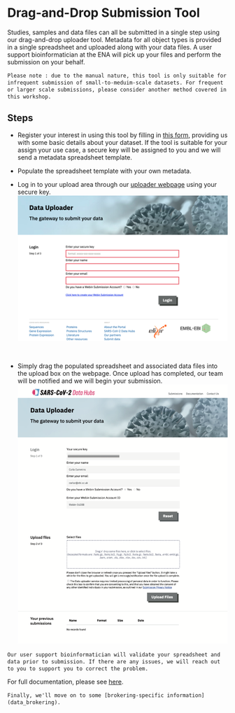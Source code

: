# Drag-and-Drop Submission Tool

Studies, samples and data files can all be submitted in a single step using our drag-and-drop uploader tool. Metadata for all object types is provided in a single spreadsheet and uploaded along with your data files. A user support bioinformatician at the ENA will pick up your files and perform the submission on your behalf.

```{warning}
Please note : due to the manual nature, this tool is only suitable for infrequent submission of small-to-meduim-scale datasets. For frequent or larger scale submissions, please consider another method covered in this workshop.
```

## Steps

- Register your interest in using this tool by filling in [this form](https://www.covid19dataportal.org/submit-data/viral-sequence-form), providing us with some basic details about your dataset. If the tool is suitable for your assign your use case, a secure key will be assigned to you and we will send a metadata spreadsheet template.

- Populate the spreadsheet template with your own metadata.

- Log in to your upload area through our [uploader webpage](https://ebi-ait.github.io/sars-cov2-data-upload/) using your secure key.
![](../images/drag_and_drop.key.png)
<br/>

- Simply drag the populated spreadsheet and associated data files into the upload box on the webpage. Once upload has completed, our team will be notified and we will begin your submission. 
![](../images/drag_and_drop.upload.png)

```{note}
Our user support bioinformatician will validate your spreadsheet and data prior to submission. If there are any issues, we will reach out to you to support you to correct the problem.
```

For full documentation, please see [here](https://ebi-ait.github.io/sars-cov2-data-upload/app-documentation).

```{tip}
Finally, we'll move on to some [brokering-specific information](data_brokering).
```
